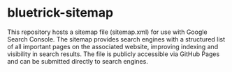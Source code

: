 # bluetrick-sitemap
This repository hosts a sitemap file (sitemap.xml) for use with Google Search Console. The sitemap provides search engines with a structured list of all important pages on the associated website, improving indexing and visibility in search results.  The file is publicly accessible via GitHub Pages and can be submitted directly to search engines.
